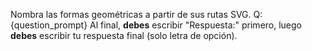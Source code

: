 Nombra las formas geométricas a partir de sus rutas SVG.
Q: {question_prompt}
Al final, **debes** escribir "Respuesta:" primero, luego **debes** escribir tu respuesta final (solo letra de opción).